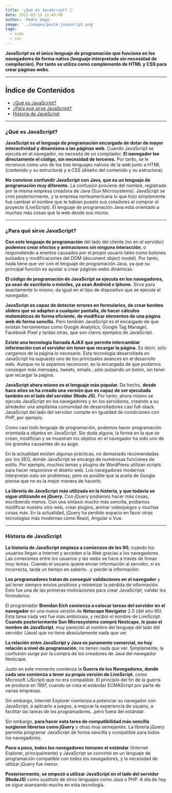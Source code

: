 ```yaml
---
title: '¿Qué es JavaScript? 💛'
date: 2021-03-15 12:45:00
author: 'Pedro Vega'
image: '../images/post4-javascript.png'
tags:
  - code
  - css
---
```


**JavaScript es el único lenguaje de programación que funciona en los navegadores de forma nativa (lenguaje interpretado sin necesidad de compilación). Por tanto se utiliza como complemento de HTML y CSS para crear páginas webs.**

---

## Índice de Contenidos

<ul>
  <li><a href="#Que-es-JavaScript">¿Qué es JavaScript?</a></li>
  <li><a href="#Para-que-sirve-JavaScript">¿Para qué sirve JavaScript?</a></li>
  <li><a href="#Historia-de-JavaScript">Historia de JavaScript</a></li>
</ul>

---

<section id="Que-es-JavaScript">

### ¿Qué es JavaScript?

**JavaScript es el lenguaje de programación encargado de dotar de mayor interactividad y dinamismo a las páginas web.** Cuando JavaScript se ejecuta en el navegador, no necesita de un compilador. **El navegador lee directamente el código, sin necesidad de terceros.** Por tanto, se le reconoce como uno de los tres lenguajes nativos de la web junto a HTML (contenido y su estructura) y a CSS (diseño del contenido y su estructura).

**No conviene confundir JavaScript con Java, que es un lenguaje de programación muy diferente.** La confusión proviene del nombre, registrado por la misma empresa creadora de Java (Sun Microsystems). JavaScript se creó posteriormente, y la empresa norteamericana lo que hizo simplemente fue cambiar el nombre que le habían puesto sus creadores al comprar el proyecto (LiveScript). El lenguaje de programación Java está orientado a muchas más cosas que la web desde sus inicios.

</section>

---

<section id="Para-que-sirve-JavaScript">

### ¿Para qué sirve JavaScript?

**Con este lenguaje de programación** del lado del cliente (no en el servidor) **podemos crear efectos y animaciones sin ninguna interacción**, o respondiendo a eventos causados por el propio usuario tales como botones pulsados y modificaciones del DOM (document object model). Por tanto, nada tiene que ver con el lenguaje de programación Java, ya que su principal función es ayudar a crear páginas webs dinámicas.

**El código de programación de JavaScript se ejecuta en los navegadores, ya sean de escritorio o móviles, ya sean Android o Iphone.** Sirve para exactamente lo mismo, da igual en el tipo de dispositivo que se ejecute el navegador.

**JavaScript es capaz de detectar errores en formularios, de crear bonitos sliders que se adapten a cualquier pantalla, de hacer cálculos matemáticos de forma eficiente, de modificar elementos de una página web de forma sencilla.** Pero también JavaScript es el encargado de que existan herramientas como Google Analytics, Google Tag Manager, Facebook Pixel y tantas otras, que son claros ejemplos de JavaScript.

**Existe una tecnología llamada AJAX que permite intercambiar información con el servidor sin tener que recargar la página.** Es decir, sólo cargamos de la página lo necesario. Esta tecnología desarrollada en JavaScript ha supuesto uno de los principales avances en el desarrollo web. Aunque no la sepamos reconocer, es la encargada de que podamos conseguir más mensajes, tweets, emails…sólo pulsando un botón, sin tener que recargar la página.

**JavaScript ahora mismo es el lenguaje más popular.** De hecho, **desde hace años se ha creado una versión que es capaz de ser ejecutada también en el lado del servidor (Node JS).** Por tanto, ahora mismo se ejecuta JavaScript en los navegadores y en los servidores, creando a su alrededor una amplísima comunidad de desarrolladores casi full-stack. JavaScript del lado del servidor compite en igualdad de condiciones con PHP, por ejemplo.

Como casi todo lenguaje de programación, podemos hacer programación orientada a objetos en JavaScript. Sin duda alguna, la forma en la que se crean, modifican y se muestran los objetos en el navegador ha sido uno de los grandes causantes de su auge.

En la actualidad existen algunas prácticas, no demasiado recomendadas por los SEO, donde JavaScript se encarga de numerosas funciones de estilo. Por ejemplo, muchos temas y plugins de WordPress utilizan scripts para hacer responsive el diseño web. Los navegadores modernos interpretan esto sin problemas, pero es posible que la araña de Google piense que no es la mejor manera de hacerlo.

**La librería de JavaScript más utilizada en la historia, y que todavía se sigue utilizando es jQuery.** Con jQuery podíamos hacer más cosas, escribiendo menos. Con una sintaxis mucho más sencilla, podíamos modificar nuestro sitio web, crear plugins, animar videojuegos y muchas cosas más. En la actualidad, jQuery ha perdido espacio en favor otras tecnologías más modernas como React, Angular o Vue.

</section>

---

<section id="Historia-de-JavaScript">

### Historia de JavaScript

**La historia de JavaScript empieza a comienzos de los 90**, cuando los usuarios llegan a Internet y acceden a la Web gracias a los navegadores. Las conexiones entre los usuarios y las webs se hace a través de líneas muy lentas. Cuando el usuario quiere enviar información al servidor, si es incorrecta, tarda un tiempo en saberlo…y pierde la información.

**Los programadores tratan de conseguir validaciones en el navegador** y así tener siempre envíos positivos y minimizar la pérdida de información. Esto fue una de las primeras motivaciones para crear JavaScript, validar los formularios.

El programador **Brendan Eich comienza a colocar tareas del servidor en el navegador** en una nueva versión de **Netscape Navigator** 2.0 (del año 95). Esta tarea cada vez fue más ambiciosa, y recibió el nombre de LiveScript. **Cuando posteriormente Sun Microsystems compró Nestcape, le puso el nombre de JavaScript**, muy parecido al nombre del lenguaje del lado del servidor (Java) que no tiene absolutamente nada que ver.

**La relación entre JavaScript y Java es puramente comercial, no hay relación a nivel de programación**, no tienen nada que ver. Simplemente, la confusión surge por la compra de los creadores de Java del navegador Nestcape.

Justo en este momento comienza la **Guerra de los Navegadores, donde cada uno comienza a tener su propia versión de LiveScript**, como Microsoft (JScript) que no era compatible. El principio del fin de la guerra se produce en 1997, cuando se crea el estándar ECMAScript por parte de varias empresas.

Sin embargo, Internet Explorer comienza a potenciar su navegador con JavaScript, a aplicarlo a juegos, a mejorar la experiencia de usuario, a facilitar las tareas de los programadores…pero fuera del estándar.

Sin embargo, **para hacer esta tarea de compatibilidad más sencilla surgieron librerías como jQuery** y otras muy semejantes. La librería jQuery permitía programar JavaScript de forma sencilla y compatible para todos los navegadores.

**Poco a poco, todos los navegadores tomaron el estándar** (Internet Explorer, principalmente) y JavaScript se convirtió en un lenguaje de programación compatible con todos los navegadores, y la necesidad de utilizar jQuery fue menor.

**Posteriormente, se empezó a utilizar JavaScript en el lado del servidor (NodeJS)** como sustituto de otros lenguajes como Java o PHP. A día de hoy se sigue avanzando mucho en esta tecnología.

</section>
